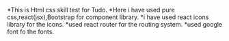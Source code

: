 *This is Html css skill test for Tudo. 
*Here i have used pure css,react(jsx),Bootstrap for component library.
*i have used  react icons library for the icons.
*used react router for the routing system.
*used google font fo the fonts.
